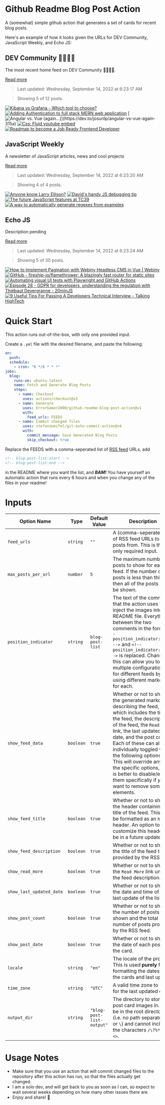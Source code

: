 # Github Readme Blog Post Action

A (somewhat) simple github action that generates a set of cards for recent blog posts.

Here's an example of how it looks given the URLs for DEV Community, JavaScript Weekly, and Echo JS:

<!-- post-list:start -->
## DEV Community 👩‍💻👨‍💻

The most recent home feed on DEV Community 👩‍💻👨‍💻.

[Read more](https://dev.to)
> Last updated: Wednesday, September 14, 2022 at 6:23:17 AM

> Showing 5 of 12 posts.

[![Kibana vs Grafana - Which tool to choose?](https://raw.githubusercontent.com/ErrorGamer2000/github-readme-blog-post-action/main/generated_files/DEV_Community_👩‍💻👨‍💻/Kibana_vs_Grafana_-_Which_tool_to_choose_.svg)](https://dev.to/danielfavour/kibana-vs-grafana-which-tool-to-choose-3eob)
[![Adding Authentication to full stack MERN web application](https://raw.githubusercontent.com/ErrorGamer2000/github-readme-blog-post-action/main/generated_files/DEV_Community_👩‍💻👨‍💻/Adding_Authentication_to_full_stack_MERN_web_application.svg)](https://dev.to/itsrakesh/adding-authentication-to-full-stack-mern-web-application-9mm)
[![Angular vs. Vue (again...)](https://raw.githubusercontent.com/ErrorGamer2000/github-readme-blog-post-action/main/generated_files/DEV_Community_👩‍💻👨‍💻/Angular_vs._Vue_(again...).svg)](https://dev.to/josunlp/angular-vs-vue-again-315a)
[![Css: Fluid youtube embed](https://raw.githubusercontent.com/ErrorGamer2000/github-readme-blog-post-action/main/generated_files/DEV_Community_👩‍💻👨‍💻/Css__Fluid_youtube_embed.svg)](https://dev.to/vanaf1979/css-fluid-youtube-embed-4101)
[![Roadmap to become a Job Ready Frontend Developer](https://raw.githubusercontent.com/ErrorGamer2000/github-readme-blog-post-action/main/generated_files/DEV_Community_👩‍💻👨‍💻/Roadmap_to_become_a_Job_Ready_Frontend_Developer.svg)](https://dev.to/onlydevs_/roadmap-to-become-a-job-ready-frontend-developer-58dg)


## JavaScript Weekly

A newsletter of JavaScript articles, news and cool projects

[Read more](https://javascriptweekly.com/)
> Last updated: Wednesday, September 14, 2022 at 6:23:20 AM

> Showing 4 of 4 posts.

[![Anyone know Larry Ellison?](https://raw.githubusercontent.com/ErrorGamer2000/github-readme-blog-post-action/main/generated_files/JavaScript_Weekly/Anyone_know_Larry_Ellison_.svg)](https://javascriptweekly.com/issues/605)
[![David's handy JS debugging tip](https://raw.githubusercontent.com/ErrorGamer2000/github-readme-blog-post-action/main/generated_files/JavaScript_Weekly/David's_handy_JS_debugging_tip.svg)](https://javascriptweekly.com/issues/604)
[![The future JavaScript features at TC39](https://raw.githubusercontent.com/ErrorGamer2000/github-readme-blog-post-action/main/generated_files/JavaScript_Weekly/The_future_JavaScript_features_at_TC39.svg)](https://javascriptweekly.com/issues/603)
[![A way to automatically generate regexes from examples](https://raw.githubusercontent.com/ErrorGamer2000/github-readme-blog-post-action/main/generated_files/JavaScript_Weekly/A_way_to_automatically_generate_regexes_from_examples.svg)](https://javascriptweekly.com/issues/602)


## Echo JS

Description pending

[Read more](
http://www.echojs.com
)
> Last updated: Wednesday, September 14, 2022 at 6:23:24 AM

> Showing 5 of 30 posts.

[![How to Implement Pagination with Webiny Headless CMS in Vue | Webiny](https://raw.githubusercontent.com/ErrorGamer2000/github-readme-blog-post-action/main/generated_files/_Echo_JS_/How_to_Implement_Pagination_with_Webiny_Headless_CMS_in_Vue___Webiny.svg)](
https://www.webiny.com/blog/implement-pagination-webiny-headless-cms-vue
)
[![GitHub - fireship-io/flamethrower: A blazingly fast router for static sites](https://raw.githubusercontent.com/ErrorGamer2000/github-readme-blog-post-action/main/generated_files/_Echo_JS_/GitHub_-_fireship-io_flamethrower__A_blazingly_fast_router_for_static_sites.svg)](https://github.com/fireship-io/flamethrower)
[![Automating visual UI tests with Playwright and GitHub Actions](https://raw.githubusercontent.com/ErrorGamer2000/github-readme-blog-post-action/main/generated_files/_Echo_JS_/Automating_visual_UI_tests_with_Playwright_and_GitHub_Actions.svg)](https://mmazzarolo.com/blog/2022-09-09-visual-regression-testing-with-playwright-and-github-actions/)
[![Episode 28 - GDPR for developers, understanding the regulation with Thiébaut Devergranne - 20minJS](https://raw.githubusercontent.com/ErrorGamer2000/github-readme-blog-post-action/main/generated_files/_Echo_JS_/Episode_28_-_GDPR_for_developers__understanding_the_regulation_with_Thiébaut_Devergranne_-_20minJS.svg)](https://podcast.20minjs.com/1952066/11302925-episode-28-gdpr-for-developers-understanding-the-regulation-with-thiebaut-devergranne)
[![9 Useful Tips For Passing A Developers Technical Interview - Talking HighTech](https://raw.githubusercontent.com/ErrorGamer2000/github-readme-blog-post-action/main/generated_files/_Echo_JS_/9_Useful_Tips_For_Passing_A_Developers_Technical_Interview_-_Talking_HighTech.svg)](https://www.talkinghightech.com/en/passing-developers-technical-interview/)


<!-- post-list:end -->

# Quick Start

This action runs out-of-the-box, with only one provided input.

Create a `.yml` file with the desired filename, and paste the following:

```yml
on:
  push:
  schedule:
    - cron: "0 */6 * * *"
jobs:
  blog:
    runs-on: ubuntu-latest
    name: Fetch and Generate Blog Posts
    steps:
      - name: Checkout
        uses: actions/checkout@v3
      - name: Generate
        uses: ErrorGamer2000/github-readme-blog-post-action@v1
        with:
          feed_urls: FEEDS
      - name: Commit changed files
        uses: stefanzweifel/git-auto-commit-action@v4
        with:
          commit_message: Save Generated Blog Posts
          skip_checkout: true
```

Replace the FEEDS with a comma-seperated list of [RSS feed](https://rss.com/blog/how-do-rss-feeds-work/) URLs, add

```md
<!-- blog-post-list:start -->
<!-- blog-post-list:end -->
```

in the README where you want the list, and **_BAM!_** You have yourself an automatic action that runs every 6 hours and when you change any of the files in your readme!

# Inputs

<table>
  <thead>
    <tr>
      <th>Option Name</th>
      <th>Type</th>
      <th>Default Value</th>
      <th>Description</th>
    </tr>
  </thead>
  <tbody>
    <tr>
      <td><code>feed_urls</code></td>
      <td><code>string</code></td>
      <td><code>""</code></td>
      <td>A (comma-seperated) list of RSS feed URLs to load posts from. This is the only required input.</td>
    </tr>
    <tr>
      <td><code>max_posts_per_url</code></td>
      <td><code>number</code></td>
      <td><code>5</code></td>
      <td>The maximum number of posts to show for each feed. If the number of posts is less than this, then all of the posts will be shown.</td>
    </tr>
    <tr>
      <td><code>position_indicator</code></td>
      <td><code>string</code></td>
      <td><code>blog-post-list</code></td>
      <td>The text of the comments that the action uses to inject the images into the README file. Everything between the two comments in the form <code>&lt;!-- position_indicator:start --&gt;</code> and <code>&lt;!-- position_indicator:end --&gt;</code> is replaced. Changing this can allow you to use multiple configurations for different feeds by using different markers for each.</td>
    </tr>
    <tr>
      <td><code>show_feed_data</code></td>
      <td><code>boolean</code></td>
      <td><code>true</code></td>
      <td>Whether or not to show the generated markdown describing the feed, which includes the title of the feed, the description of the feed, the <code>Read More</code> link, the last updated date, and the post count. Each of these can also be individually toggled with the following options. This will override any of the specific options, so it is better to disable/enable them specifically if you want to remove some elements.</td>
    </tr>
    <tr>
      <td><code>show_feed_title</code></td>
      <td><code>boolean</code></td>
      <td><code>true</code></td>
      <td>Whether or not to show the header containing the title of the feed. This will be formatted as an <code>h2</code> header. An option to customize this header will be in a future update.</td>
    </tr>
    <tr>
      <td><code>show_feed_description</code></td>
      <td><code>boolean</code></td>
      <td><code>true</code></td>
      <td>Whether or not to show the title of the feed that is provided by the RSS feed.</td>
    </tr>
    <tr>
      <td><code>show_read_more</code></td>
      <td><code>boolean</code></td>
      <td><code>true</code></td>
      <td>Whether or not to show the <code>Read More</code> link under the feed description.</td>
    </tr>
    <tr>
      <td><code>show_last_updated_date</code></td>
      <td><code>boolean</code></td>
      <td><code>true</code></td>
      <td>Whether or not to show the date and time of the last update of the list.</td>
    </tr>
    <tr>
      <td><code>show_post_count</code></td>
      <td><code>boolean</code></td>
      <td><code>true</code></td>
      <td>Whether or not to show the number of posts shown and the total number of posts provided by the RSS feed.</td>
    </tr>
    <tr>
      <td><code>show_post_date</code></td>
      <td><code>boolean</code></td>
      <td><code>true</code></td>
      <td>Whether or not to show the date of each post on the card.</td>
    </tr>
    <tr>
      <td><code>locale</code></td>
      <td><code>string</code></td>
      <td><code>"en"</code></td>
      <td>The locale of the project. This is used <strong>purely</strong> for formatting the dates of the cards and last update.</td>
    </tr>
    <tr>
      <td><code>time_zone</code></td>
      <td><code>string</code></td>
      <td><code>"UTC"</code></td>
      <td>A valid time zone to use for the last updated date.</td>
    </tr>
    <tr>
      <td><code>output_dir</code></td>
      <td><code>string</code></td>
      <td><code>"blog-post-list-output"</code></td>
      <td>The directory to store the post card images in. Must be in the root directory (i.e. no path separators <code>/</code> or <code>\</code>) and cannot include the characters <code>/\?%*:|"&lt;&gt;</code>.</td>
    </tr>
<!--
    <tr>
      <td><code></code></td>
      <td><cde></cde></td>
      <td><code></code></td>
      <td></td>
    </tr>
-->
  </tbody>
</table>

# Usage Notes

- Make sure that you use an action that will commit changed files to the repository after this action has run, so that the files actually get changed.
- I am a solo dev, and will get back to you as soon as I can, so expect to wait several weeks depending on how many other issues there are.
- Enjoy and share! 🤗
